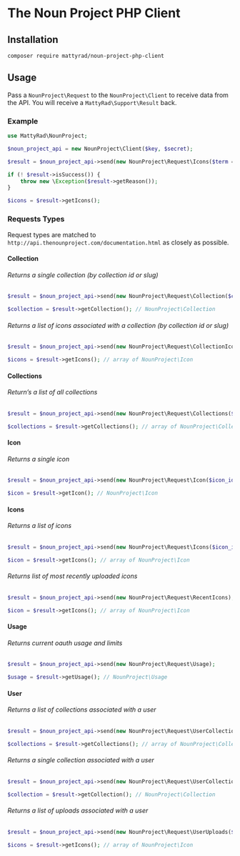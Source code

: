 # The Noun Project PHP Client

## Installation

`composer require mattyrad/noun-project-php-client`

## Usage

Pass a `NounProject\Request` to the `NounProject\Client` to receive data from the API. You will receive a `MattyRad\Support\Result` back.

### Example

```php
use MattyRad\NounProject;

$noun_project_api = new NounProject\Client($key, $secret);

$result = $noun_project_api->send(new NounProject\Request\Icons($term = 'feather', $limit_to_public_domain = true));

if (! $result->isSuccess()) {
    throw new \Exception($result->getReason());
}

$icons = $result->getIcons();
```

### Requests Types

Request types are matched to `http://api.thenounproject.com/documentation.html` as closely as possible.

#### Collection

###### Returns a single collection (by collection id or slug)

```php
$result = $noun_project_api->send(new NounProject\Request\Collection($collection_id_or_slug = 123));

$collection = $result->getCollection(); // NounProject\Collection
```

###### Returns a list of icons associated with a collection (by collection id or slug)

```php
$result = $noun_project_api->send(new NounProject\Request\CollectionIcons($collection_id_or_slug = 123));

$icons = $result->getIcons(); // array of NounProject\Icon
```

#### Collections

###### Return’s a list of all collections

```php
$result = $noun_project_api->send(new NounProject\Request\Collections($limit = 1000, $offset = 2, $page = 10));

$collections = $result->getCollections(); // array of NounProject\Collection
```

#### Icon

###### Returns a single icon

```php
$result = $noun_project_api->send(new NounProject\Request\Icon($icon_id_or_term = 123));

$icon = $result->getIcon(); // NounProject\Icon
```

#### Icons

###### Returns a list of icons

```php
$result = $noun_project_api->send(new NounProject\Request\Icons($icon_id_or_term = 'feather'));

$icon = $result->getIcons(); // array of NounProject\Icon
```

###### Returns list of most recently uploaded icons

```php
$result = $noun_project_api->send(new NounProject\Request\RecentIcons);

$icon = $result->getIcons(); // array of NounProject\Icon
```

#### Usage

###### Returns current oauth usage and limits

```php
$result = $noun_project_api->send(new NounProject\Request\Usage);

$usage = $result->getUsage(); // NounProject\Usage
```

#### User

###### Returns a list of collections associated with a user

```php
$result = $noun_project_api->send(new NounProject\Request\UserCollections($user_id = 123));

$collections = $result->getCollections(); // array of NounProject\Collection
```

###### Returns a single collection associated with a user

```php
$result = $noun_project_api->send(new NounProject\Request\UserCollectionsBySlug($user_id = 123, $slug = 'feather'));

$collection = $result->getCollection(); // NounProject\Collection
```

###### Returns a list of uploads associated with a user

```php
$result = $noun_project_api->send(new NounProject\Request\UserUploads($username = 'user'));

$icons = $result->getIcons(); // array of NounProject\Icon
```
